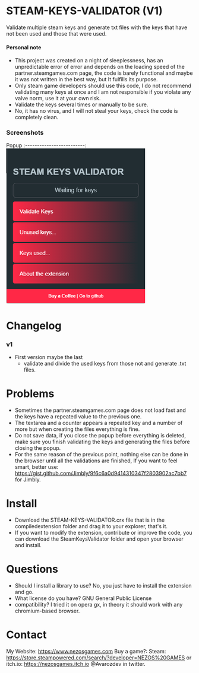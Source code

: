 # STEAM-KEYS-VALIDATOR (V1)

Validate multiple steam keys and generate txt files with the keys that have not been used and those that were used.

#### Personal note
* This project was created on a night of sleeplessness, has an unpredictable error of error and depends on the loading speed of the partner.steamgames.com page, the code is barely functional and maybe it was not written in the best way, but It fulfills its purpose.
* Only steam game developers should use this code, I do not recommend validating many keys at once and I am not responsible if you violate any valve norm, use it at your own risk.
* Validate the keys several times or manually to be sure.
* No, it has no virus, and I will not steal your keys, check the code is completely clean.

### Screenshots
Popup
:-------------------------:
![Example](./SteamKeysValidator/images/Screenshots.png)

# Changelog
### v1
* First version maybe the last
   * validate and divide the used keys from those not and generate .txt files.

# Problems
* Sometimes the partner.steamgames.com page does not load fast and the keys have a repeated value to the previous one.
* The textarea and a counter appears a repeated key and a number of more but when creating the files everything is fine.
* Do not save data, if you close the popup before everything is deleted, make sure you finish validating the keys and generating the files before closing the popup.
* For the same reason of the previous point, nothing else can be done in the browser until all the validations are finished, If you want to feel smart, better use: https://gist.github.com/Jimbly/9f6c6a0d9414310347f2803902ac7bb7 for Jimbly.

# Install
* Download the STEAM-KEYS-VALIDATOR.crx file that is in the compiledextension folder and drag it to your explorer, that's it.
* If you want to modify the extension, contribute or improve the code, you can download the SteamKeysValidator folder and open your browser and install.

# Questions
* Should I install a library to use? No, you just have to install the extension and go.
* What license do you have? GNU General Public License
* compatibility? I tried it on opera gx, in theory it should work with any chromium-based browser.

# Contact
My Website: https://www.nezosgames.com
Buy a game?: 
Steam: https://store.steampowered.com/search/?developer=NEZOS%20GAMES 
or 
itch.io: https://nezosgames.itch.io
@Avarozdev in twitter.
